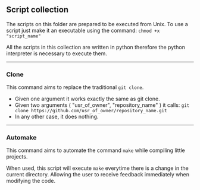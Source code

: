 ## Script collection
The scripts on this folder are prepared to be executed from Unix. To use a script
just make it an executable using the command: `chmod +x "script_name"`

All the scripts in this collection are written in python therefore the python 
interpreter is necessary to execute them.

---
### Clone
This command aims to replace the traditional `git clone`.

- Given one argument it works exactly the same as git clone.
- Given two arguments ( "usr\_of\_owner", "repository_name" ) it calls:
`git clone https://github.com/usr_of_owner/repository_name.git` 
- In any other case, it does nothing.

---
### Automake
This command aims to automate the command `make` while compiling little projects.

When used, this script will execute `make` everytime there is a change in the
current directory. Allowing the user to receive feedback immediately when
modifying the code.
